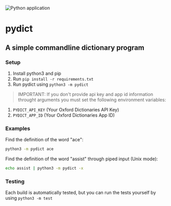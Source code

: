 ![Python application](https://github.com/HarryPeach/pydict/workflows/Python%20application/badge.svg)
# pydict
## A simple commandline dictionary program

### Setup
1. Install python3 and pip
2. Run ```pip install -r requirements.txt```
3. Run pydict using ```python3 -m pydict```


> IMPORTANT: If you don't provide api key and app id information throught arguments you must set the following environment variables:
   1. ```PYDICT_API_KEY``` (Your Oxford Dictionaries API Key)
   2. ```PYDICT_APP_ID``` (Your Oxford Dictionaries App ID)

### Examples

Find the definition of the word "ace":
```sh
python3 -m pydict ace
```

Find the definition of the word "assist" through piped input (Unix mode):
```sh
echo assist | python3 -m pydict -x
```

### Testing
Each build is automatically tested, but you can run the tests yourself by using ```python3 -m test```